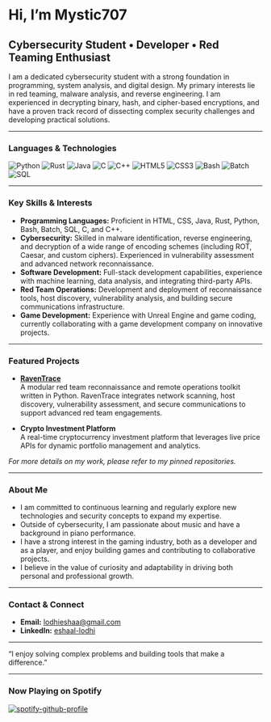 # Hi, I’m Mystic707

## Cybersecurity Student • Developer • Red Teaming Enthusiast

I am a dedicated cybersecurity student with a strong foundation in programming, system analysis, and digital design. My primary interests lie in red teaming, malware analysis, and reverse engineering. I am experienced in decrypting binary, hash, and cipher-based encryptions, and have a proven track record of dissecting complex security challenges and developing practical solutions.

---

### Languages & Technologies

![Python](https://img.shields.io/badge/Python-3776AB?style=flat-square&logo=python&logoColor=white)
![Rust](https://img.shields.io/badge/Rust-000000?style=flat-square&logo=rust&logoColor=white)
![Java](https://img.shields.io/badge/Java-007396?style=flat-square&logo=java&logoColor=white)
![C](https://img.shields.io/badge/C-00599C?style=flat-square&logo=c&logoColor=white)
![C++](https://img.shields.io/badge/C++-00599C?style=flat-square&logo=c%2B%2B&logoColor=white)
![HTML5](https://img.shields.io/badge/HTML5-E34F26?style=flat-square&logo=html5&logoColor=white)
![CSS3](https://img.shields.io/badge/CSS3-1572B6?style=flat-square&logo=css3&logoColor=white)
![Bash](https://img.shields.io/badge/Bash-4EAA25?style=flat-square&logo=gnubash&logoColor=white)
![Batch](https://img.shields.io/badge/Batch-2C303A?style=flat-square)
![SQL](https://img.shields.io/badge/SQL-4479A1?style=flat-square&logo=postgresql&logoColor=white)

---

### Key Skills & Interests
- **Programming Languages:** Proficient in HTML, CSS, Java, Rust, Python, Bash, Batch, SQL, C, and C++.
- **Cybersecurity:** Skilled in malware identification, reverse engineering, and decryption of a wide range of encoding schemes (including ROT, Caesar, and custom ciphers). Experienced in vulnerability assessment and advanced network reconnaissance.
- **Software Development:** Full-stack development capabilities, experience with machine learning, data analysis, and integrating third-party APIs.
- **Red Team Operations:** Development and deployment of reconnaissance tools, host discovery, vulnerability analysis, and building secure communications infrastructure.
- **Game Development:** Experience with Unreal Engine and game coding, currently collaborating with a game development company on innovative projects.

---

### Featured Projects

- **[RavenTrace](#)**  
  A modular red team reconnaissance and remote operations toolkit written in Python. RavenTrace integrates network scanning, host discovery, vulnerability assessment, and secure communications to support advanced red team engagements.

- **Crypto Investment Platform**  
  A real-time cryptocurrency investment platform that leverages live price APIs for dynamic portfolio management and analytics.

*For more details on my work, please refer to my pinned repositories.*

---

### About Me

- I am committed to continuous learning and regularly explore new technologies and security concepts to expand my expertise.
- Outside of cybersecurity, I am passionate about music and have a background in piano performance.
- I have a strong interest in the gaming industry, both as a developer and as a player, and enjoy building games and contributing to collaborative projects.
- I believe in the value of curiosity and adaptability in driving both personal and professional growth.

---

### Contact & Connect

- **Email:** lodhieshaa@gmail.com  
- **LinkedIn:** [eshaal-lodhi](https://www.linkedin.com/in/eshaal-lodhi/)

---

“I enjoy solving complex problems and building tools that make a difference.”

---

### Now Playing on Spotify

[![spotify-github-profile](https://spotify-github-profile.kittinanx.com/api/view?uid=31fju3jxoivxpmse4x5zqvyg7eoi&cover_image=true&theme=default&show_offline=false&background_color=121212&interchange=false)](https://github.com/kittinan/spotify-github-profile)
